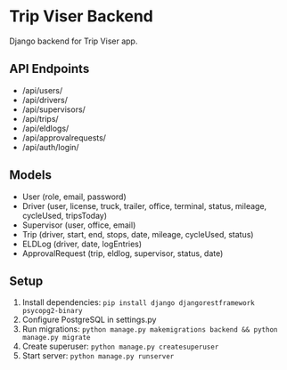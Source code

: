 # Trip Viser Backend

Django backend for Trip Viser app.

## API Endpoints
- /api/users/
- /api/drivers/
- /api/supervisors/
- /api/trips/
- /api/eldlogs/
- /api/approvalrequests/
- /api/auth/login/

## Models
- User (role, email, password)
- Driver (user, license, truck, trailer, office, terminal, status, mileage, cycleUsed, tripsToday)
- Supervisor (user, office, email)
- Trip (driver, start, end, stops, date, mileage, cycleUsed, status)
- ELDLog (driver, date, logEntries)
- ApprovalRequest (trip, eldlog, supervisor, status, date)

## Setup
1. Install dependencies: `pip install django djangorestframework psycopg2-binary`
2. Configure PostgreSQL in settings.py
3. Run migrations: `python manage.py makemigrations backend && python manage.py migrate`
4. Create superuser: `python manage.py createsuperuser`
5. Start server: `python manage.py runserver`
